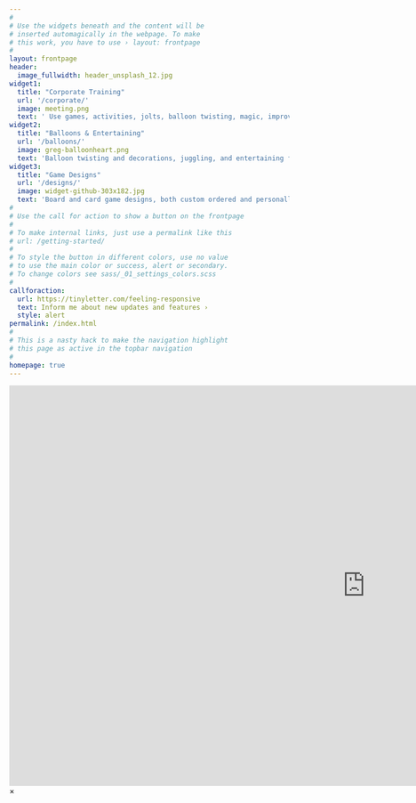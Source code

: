 ```yaml
---
#
# Use the widgets beneath and the content will be
# inserted automagically in the webpage. To make
# this work, you have to use › layout: frontpage
#
layout: frontpage
header:
  image_fullwidth: header_unsplash_12.jpg
widget1:
  title: "Corporate Training"
  url: '/corporate/'
  image: meeting.png
  text: ' Use games, activities, jolts, balloon twisting, magic, improv theater and more to make learning stick. Activity-based training with a facilitated debrief.'
widget2:
  title: "Balloons & Entertaining"
  url: '/balloons/'
  image: greg-balloonheart.png
  text: 'Balloon twisting and decorations, juggling, and entertaining for corporate events, birthday parties, wedding receptions.'
widget3:
  title: "Game Designs"
  url: '/designs/'
  image: widget-github-303x182.jpg
  text: 'Board and card game designs, both custom ordered and personally developed.'
#
# Use the call for action to show a button on the frontpage
#
# To make internal links, just use a permalink like this
# url: /getting-started/
#
# To style the button in different colors, use no value
# to use the main color or success, alert or secondary.
# To change colors see sass/_01_settings_colors.scss
#
callforaction:
  url: https://tinyletter.com/feeling-responsive
  text: Inform me about new updates and features ›
  style: alert
permalink: /index.html
#
# This is a nasty hack to make the navigation highlight
# this page as active in the topbar navigation
#
homepage: true
---
```


<div id="videoModal" class="reveal-modal large" data-reveal="">
  <div class="flex-video widescreen vimeo" style="display: block;">
    <iframe width="1280" height="720" src="https://www.youtube.com/embed/3b5zCFSmVvU" frameborder="0" allowfullscreen></iframe>
  </div>
  <a class="close-reveal-modal">&#215;</a>
</div>

